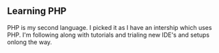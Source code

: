 ## Learning PHP
PHP is my second language. I picked it as I have an intership which uses PHP. I'm following along with tutorials and trialing new IDE's and setups onlong the way.
